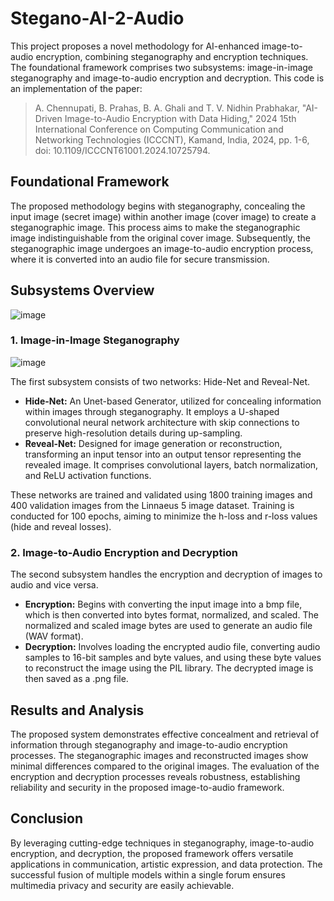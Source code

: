 # Stegano-AI-2-Audio


This project proposes a novel methodology for AI-enhanced image-to-audio encryption, combining steganography and encryption techniques. The foundational framework comprises two subsystems: image-in-image steganography and image-to-audio encryption and decryption. This code is an implementation of the paper:
> A. Chennupati, B. Prahas, B. A. Ghali and T. V. Nidhin Prabhakar, "AI-Driven Image-to-Audio Encryption with Data Hiding," 2024 15th International Conference on Computing Communication and Networking Technologies (ICCCNT), Kamand, India, 2024, pp. 1-6, doi: 10.1109/ICCCNT61001.2024.10725794.

## Foundational Framework

The proposed methodology begins with steganography, concealing the input image (secret image) within another image (cover image) to create a steganographic image. This process aims to make the steganographic image indistinguishable from the original cover image. Subsequently, the steganographic image undergoes an image-to-audio encryption process, where it is converted into an audio file for secure transmission. 

## Subsystems Overview

![image](https://github.com/user-attachments/assets/02314b12-8027-4730-99aa-6d7cf3135593)


### 1. Image-in-Image Steganography

![image](https://github.com/user-attachments/assets/9480c0cb-3331-43ec-9b6a-173c62533c34)


The first subsystem consists of two networks: Hide-Net and Reveal-Net. 
- **Hide-Net:** An Unet-based Generator, utilized for concealing information within images through steganography. It employs a U-shaped convolutional neural network architecture with skip connections to preserve high-resolution details during up-sampling.
- **Reveal-Net:** Designed for image generation or reconstruction, transforming an input tensor into an output tensor representing the revealed image. It comprises convolutional layers, batch normalization, and ReLU activation functions.

These networks are trained and validated using 1800 training images and 400 validation images from the Linnaeus 5 image dataset. Training is conducted for 100 epochs, aiming to minimize the h-loss and r-loss values (hide and reveal losses).

### 2. Image-to-Audio Encryption and Decryption

The second subsystem handles the encryption and decryption of images to audio and vice versa.
- **Encryption:** Begins with converting the input image into a bmp file, which is then converted into bytes format, normalized, and scaled. The normalized and scaled image bytes are used to generate an audio file (WAV format).
- **Decryption:** Involves loading the encrypted audio file, converting audio samples to 16-bit samples and byte values, and using these byte values to reconstruct the image using the PIL library. The decrypted image is then saved as a .png file.

## Results and Analysis

The proposed system demonstrates effective concealment and retrieval of information through steganography and image-to-audio encryption processes. The steganographic images and reconstructed images show minimal differences compared to the original images. The evaluation of the encryption and decryption processes reveals robustness, establishing reliability and security in the proposed image-to-audio framework.

## Conclusion

By leveraging cutting-edge techniques in steganography, image-to-audio encryption, and decryption, the proposed framework offers versatile applications in communication, artistic expression, and data protection. The successful fusion of multiple models within a single forum ensures multimedia privacy and security are easily achievable. 

